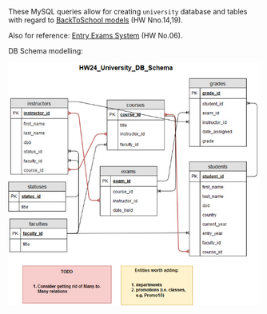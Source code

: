 These MySQL queries allow for creating `university` database and tables with regard to [BackToSchool models](https://github.com/olenalo/HW/tree/4ce5c3d832983ce953535e563ecad768d4432af6/HW_19_IO/src/BackToSchool/models) (HW Nno.14,19). 

Also for reference: [Entry Exams System](https://github.com/olenalo/HW/tree/5ec5da5a859e4005b002a388d1a23b3d067d9cdd/HW_06_Entry%20Exams%2C%20Tower%20of%20Hanoi%2C%20Clocks/EntryExamsSystem/src/com/company) (HW No.06).

DB Schema modelling: 

![Schema](media/HW24_University_DB_Schema.jpg)


